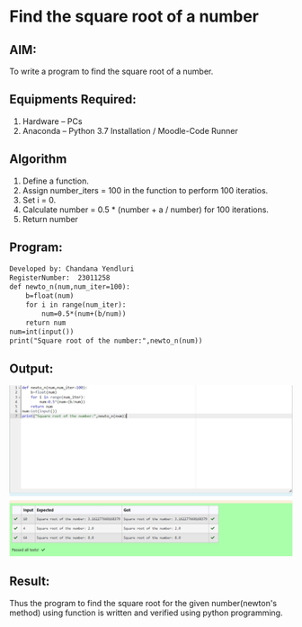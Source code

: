 # Find the square root of a number

## AIM:
To write a program to find the square root of a number.

## Equipments Required:
1. Hardware – PCs
2. Anaconda – Python 3.7 Installation / Moodle-Code Runner

## Algorithm
1. Define a function.
2. Assign number_iters = 100 in the function to perform 100 iteratios.
3. Set i = 0.
4. Calculate  number = 0.5 * (number + a / number) for 100 iterations.
5. Return number

## Program:
```
Developed by: Chandana Yendluri
RegisterNumber:  23011258
def newto_n(num,num_iter=100):
    b=float(num)
    for i in range(num_iter):
        num=0.5*(num+(b/num))
    return num
num=int(input())
print("Square root of the number:",newto_n(num))
```

## Output:
![Alt text](image.png)


## Result:
Thus the program to find the square root for the given number(newton's method) using function is written and verified using python programming.
